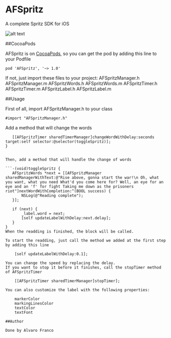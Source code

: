 AFSpritz
=======================

A complete Spritz SDK for iOS

![alt text](https://raw.github.com/AlvaroFranco/AFSpritz/master/example.gif "Example")

##CocoaPods

AFSpritz is on [CocoaPods](http://cocoapods.org), so you can get the pod by adding this line to your Podfile

    pod 'AFSpritz', '~> 1.0'

If not, just import these files to your project:
    AFSpritzManager.h
    AFSpritzManager.m
    AFSpritzWords.h
    AFSpritzWords.m
    AFSpritzTimer.h
    AFSpritzTimer.m
    AFSpritzLabel.h
    AFSpritzLabel.m

##Usage

First of all, import AFSpritzManager.h to your class

    #import "AFSpritzManager.h"

Add a method that will change the words

```-(void)updateLabelWithDelay:(NSTimeInterval)seconds {
   [[AFSpritzTimer sharedTimerManager]changeWordWithDelay:seconds target:self selector:@selector(toggleSpritz)];
}


Then, add a method that will handle the change of words

```-(void)toggleSpritz {
   AFSpritzWords *next = [[AFSpritzManager sharedManagerWithText:@"Rise above, gonna start the war!\n Oh, what you want, what you need What'd you come here for? Well, an eye for an eye and an 'f' for fight Taking me down as the prisoners riot"]nextWordWithCompletion:^(BOOL success) {
       NSLog(@"Reading complete");
   }];

   if (next) {
       _label.word = next;
       [self updateLabelWithDelay:next.delay];
   }
}
When the readding is finished, the block will be called.

To start the readding, just call the method we added at the first step by adding this line

    [self updateLabelWithDelay:0.1];

You can change the speed by replacing the delay.
If you want to stop it before it finishes, call the stopTimer method of AFSpritzTimer

    [[AFSpritzTimer sharedTimerManager]stopTimer];

You can also customize the label with the following properties:

    markerColor
    markingLinesColor
    textColor
    textFont

##Author

Done by Alvaro Franco